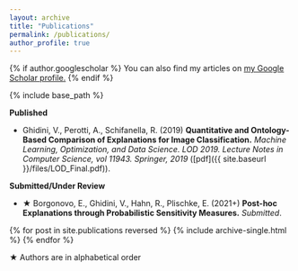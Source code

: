 ```yaml
---
layout: archive
title: "Publications"
permalink: /publications/
author_profile: true
---
```



{% if author.googlescholar %}
  You can also find my articles on <u><a href="{{author.googlescholar}}">my Google Scholar profile</a>.</u>
{% endif %}

{% include base_path %}




**Published**

* Ghidini, V., Perotti, A., Schifanella, R. (2019)
**Quantitative and Ontology-Based Comparison of Explanations for Image Classification.**
*Machine Learning, Optimization, and Data Science. LOD 2019. Lecture Notes in Computer Science, vol 11943. Springer, 2019* ([pdf]({{ site.baseurl }}/files/LOD_Final.pdf)).

**Submitted/Under Review**

* &#9733; Borgonovo, E., Ghidini, V., Hahn, R., Plischke, E. (2021+) 
**Post-hoc Explanations through Probabilistic Sensitivity Measures.**
*Submitted*.

{% for post in site.publications reversed %}
  {% include archive-single.html %}
{% endfor %}



&#9733; Authors are in alphabetical order

